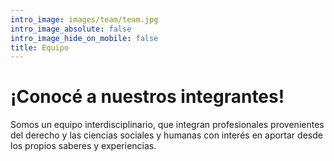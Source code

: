 ```yaml
---
intro_image: images/team/team.jpg
intro_image_absolute: false
intro_image_hide_on_mobile: false
title: Equipo
---
```


# ¡Conocé a nuestros integrantes!

Somos un equipo interdisciplinario, que integran profesionales provenientes del derecho y las ciencias sociales y humanas con interés en aportar desde los propios saberes y experiencias.
